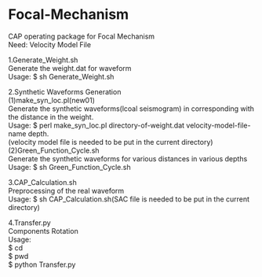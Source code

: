 # Focal-Mechanism

CAP operating package for Focal Mechanism  
Need: Velocity Model File

1.Generate_Weight.sh  
Generate the weight.dat for waveform  
Usage: $ sh Generate_Weight.sh

2.Synthetic Waveforms Generation  
  (1)make_syn_loc.pl(new01)  
  Generate the synthetic waveforms(lcoal seismogram) in corresponding with the distance in the weight.  
  Usage: 
  $ perl make_syn_loc.pl directory-of-weight.dat velocity-model-file-name depth.   
    (velocity model file is needed to be put in the current directory)  
  (2)Green_Function_Cycle.sh  
  Generate the synthetic waveforms for various distances in various depths  
  Usage: $ sh Green_Function_Cycle.sh  

3.CAP_Calculation.sh  
Preprocessing of the real waveform  
Usage: $ sh CAP_Calculation.sh(SAC file is needed to be put in the current directory)  

4.Transfer.py  
Components Rotation  
Usage:   
$ cd <current directory of SAC file>  
$ pwd  
$ python Transfer.py <directory of pwd>  

